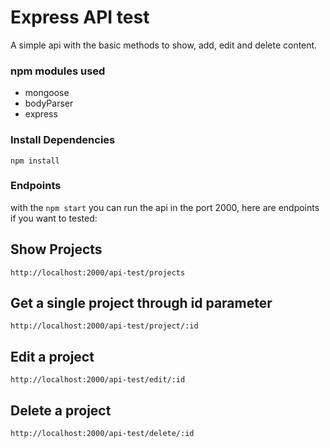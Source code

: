 # Express API test

A simple api with the basic methods to show, add, edit and delete content.

### npm modules used

- mongoose
- bodyParser
- express

### Install Dependencies

```
npm install 
```
### Endpoints

with the `npm start` you can run the api in the port 2000, here are endpoints if you want to tested:

## Show Projects

```
http://localhost:2000/api-test/projects
```

## Get a single project through id parameter

```
http://localhost:2000/api-test/project/:id
```

## Edit a project
```
http://localhost:2000/api-test/edit/:id
```

## Delete a project
```
http://localhost:2000/api-test/delete/:id
```